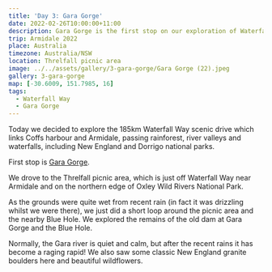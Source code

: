 ```yaml
---
title: 'Day 3: Gara Gorge'
date: 2022-02-26T10:00:00+11:00
description: Gara Gorge is the first stop on our exploration of Waterfall Way.
trip: Armidale 2022
place: Australia
timezone: Australia/NSW
location: Threlfall picnic area
image: ../../assets/gallery/3-gara-gorge/Gara Gorge (22).jpeg
gallery: 3-gara-gorge
map: [-30.6009, 151.7985, 16]
tags:
  - Waterfall Way
  - Gara Gorge
---
```


Today we decided to explore the 185km Waterfall Way scenic drive which links Coffs harbour and Armidale, passing rainforest, river valleys and waterfalls, including New England and Dorrigo national parks.

First stop is [Gara Gorge](https://www.nationalparks.nsw.gov.au/things-to-do/lookouts/gara-gorge-lookout).

We drove to the Threlfall picnic area, which is just off Waterfall Way near Armidale and on the northern edge of Oxley Wild Rivers National Park.

As the grounds were quite wet from recent rain (in fact it was drizzling whilst we were there), we just did a short loop around the picnic area and the nearby Blue Hole. We explored the remains of the old dam at Gara Gorge and the Blue Hole.

Normally, the Gara river is quiet and calm, but after the recent rains it has become a raging rapid! We also saw some classic New England granite boulders here and beautiful wildflowers.

